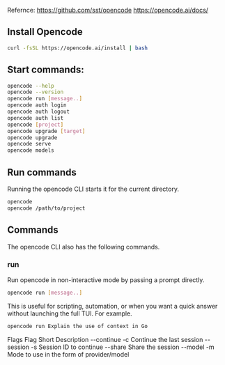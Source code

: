 Refernce: 
https://github.com/sst/opencode
https://opencode.ai/docs/

## Install Opencode 
```bash
curl -fsSL https://opencode.ai/install | bash
```

## Start commands:
```bash
opencode --help
opencode --version
opencode run [message..]
opencode auth login
opencode auth logout
opencode auth list
opencode [project]
opencode upgrade [target]
opencode upgrade
opencode serve
opencode models
```

## Run commands
Running the opencode CLI starts it for the current directory.
```bash
opencode
opencode /path/to/project
```
## Commands
The opencode CLI also has the following commands.

### run
Run opencode in non-interactive mode by passing a prompt directly.
```bash
opencode run [message..]
```
This is useful for scripting, automation, or when you want a quick answer without launching the full TUI. For example.
```bash
opencode run Explain the use of context in Go
```
Flags
Flag	Short	Description
--continue	-c	Continue the last session
--session	-s	Session ID to continue
--share		Share the session
--model	-m	Mode to use in the form of provider/model


